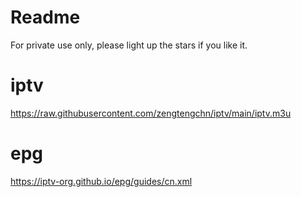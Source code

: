 # Readme
For private use only, please light up the stars if you like it.

# iptv
https://raw.githubusercontent.com/zengtengchn/iptv/main/iptv.m3u

# epg
https://iptv-org.github.io/epg/guides/cn.xml
